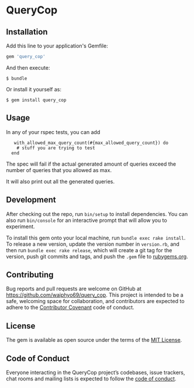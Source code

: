 # QueryCop

## Installation

Add this line to your application's Gemfile:

```ruby
gem 'query_cop'
```

And then execute:

    $ bundle

Or install it yourself as:

    $ gem install query_cop

## Usage
In any of your rspec tests, you can add
```
   with_allowed_max_query_count(#{max_allowed_query_count}) do
    # stuff you are trying to test
  end
```
The spec will fail if the actual generated amount of queries exceed the number of queries that you allowed as max.

It will also print out all the generated queries.

## Development

After checking out the repo, run `bin/setup` to install dependencies. You can also run `bin/console` for an interactive prompt that will allow you to experiment.

To install this gem onto your local machine, run `bundle exec rake install`. To release a new version, update the version number in `version.rb`, and then run `bundle exec rake release`, which will create a git tag for the version, push git commits and tags, and push the `.gem` file to [rubygems.org](https://rubygems.org).

## Contributing

Bug reports and pull requests are welcome on GitHub at https://github.com/waiphyo69/query_cop. This project is intended to be a safe, welcoming space for collaboration, and contributors are expected to adhere to the [Contributor Covenant](http://contributor-covenant.org) code of conduct.

## License

The gem is available as open source under the terms of the [MIT License](https://opensource.org/licenses/MIT).

## Code of Conduct

Everyone interacting in the QueryCop project’s codebases, issue trackers, chat rooms and mailing lists is expected to follow the [code of conduct](https://github.com/[USERNAME]/query_cop/blob/master/CODE_OF_CONDUCT.md).
